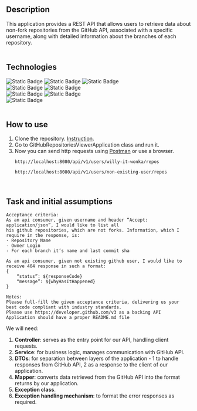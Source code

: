 ## Description
This application provides a REST API that allows users to retrieve data about non-fork repositories from the GitHub API, associated with a specific username, along with detailed information about the branches of each repository.
</br></br>

## Technologies
![Static Badge](https://img.shields.io/badge/Java-21-blue?style=for-the-badge&labelColor=black) ![Static Badge](https://img.shields.io/badge/Spring_Boot-3.3.2-blue?style=for-the-badge&labelColor=black) ![Static Badge](https://img.shields.io/badge/maven-3.9.6-blue?style=for-the-badge&labelColor=black) </br>
![Static Badge](https://img.shields.io/badge/GitHub_API-3-blue?style=for-the-badge&labelColor=black) ![Static Badge](https://img.shields.io/badge/webclient-black?style=for-the-badge) </br>
![Static Badge](https://img.shields.io/badge/rest_api-black?style=for-the-badge) ![Static Badge](https://img.shields.io/badge/json-black?style=for-the-badge) </br>
![Static Badge](https://img.shields.io/badge/chat_gtp-4-blue?style=for-the-badge&labelColor=black)
</br></br>

## How to use
1. Clone the repository. [Instruction](https://www.jetbrains.com/help/idea/set-up-a-git-repository.html#clone-repo).
2. Go to GitHubRepositoriesViewerApplication class and run it.
3. Now you can send http requests using [Postman](https://www.postman.com) or use a browser.
   ```
   http://localhost:8080/api/v1/users/willy-it-wonka/repos
   ```
   ```
   http://localhost:8080/api/v1/users/non-existing-user/repos
   ```
</br>

## Task and initial assumptions
```
Acceptance criteria:
As an api consumer, given username and header “Accept: application/json”, I would like to list all
his github repositories, which are not forks. Information, which I require in the response, is:
- Repository Name
- Owner Login
- For each branch it’s name and last commit sha

As an api consumer, given not existing github user, I would like to receive 404 response in such a format:
{
    “status”: ${responseCode}
    “message”: ${whyHasItHappened}
}

Notes:
Please full-fill the given acceptance criteria, delivering us your best code compliant with industry standards.
Please use https://developer.github.com/v3 as a backing API
Application should have a proper README.md file
```
  We will need:
  1. **Controller**: serves as the entry point for our API, handling client requests.
  2. **Service**: for business logic, manages communication with GitHub API.
  3. **DTOs**: for separation between layers of the application - 1 to handle responses from GitHub API, 2 as a response to the client of our application.
  4. **Mapper**: converts data retrieved from the GitHub API into the format returns by our application.
  5. **Exception class**.
  6. **Exception handling mechanism**: to format the error responses as required.

